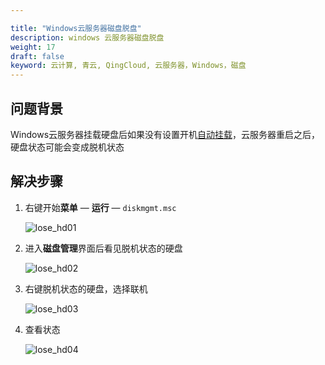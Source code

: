 ```yaml
---

title: "Windows云服务器磁盘脱盘"
description: windows 云服务器磁盘脱盘
weight: 17
draft: false
keyword: 云计算, 青云, QingCloud, 云服务器，Windows，磁盘
---
```


## 问题背景
Windows云服务器挂载硬盘后如果没有设置开机[自动挂载](/storage/disk/manual/auto_mount/win_auto_mount/)，云服务器重启之后，硬盘状态可能会变成脱机状态

## 解决步骤

1. 右键开始**菜单** —  **运行**   —  `diskmgmt.msc`

   ![lose_hd01](../../../_images/lose_hd01.jpg)

2. 进入**磁盘管理**界面后看见脱机状态的硬盘

   ![lose_hd02](../../../_images/lose_hd02.jpg)

3. 右键脱机状态的硬盘，选择联机

   ![lose_hd03](../../../_images/lose_hd03.png)

4. 查看状态

   ![lose_hd04](../../../_images/lose_hd04.jpg)
